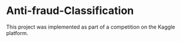 # Anti-fraud-Classification
This project was implemented as part of a competition on the Kaggle platform. 

